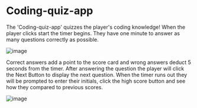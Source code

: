# Coding-quiz-app

The 'Coding-quiz-app' quizzes the player's coding knowledge! When the player clicks start the timer begins. They have one minute to answer as many questions correctly as possible.

![image](https://user-images.githubusercontent.com/106484883/188386492-670bbf37-b432-4fc1-9a22-252eb0a9b170.png)

Correct answers add a point to the score card and wrong answers deduct 5 seconds from the timer. After answering the question the player will click the Next Button to display the next question. When the timer runs out they will be prompted to enter their initials, click the high score button and see how they compared to previous scores.

![image](https://user-images.githubusercontent.com/106484883/188388267-274b382d-38c0-4f94-b589-859e5e5ac071.png)
